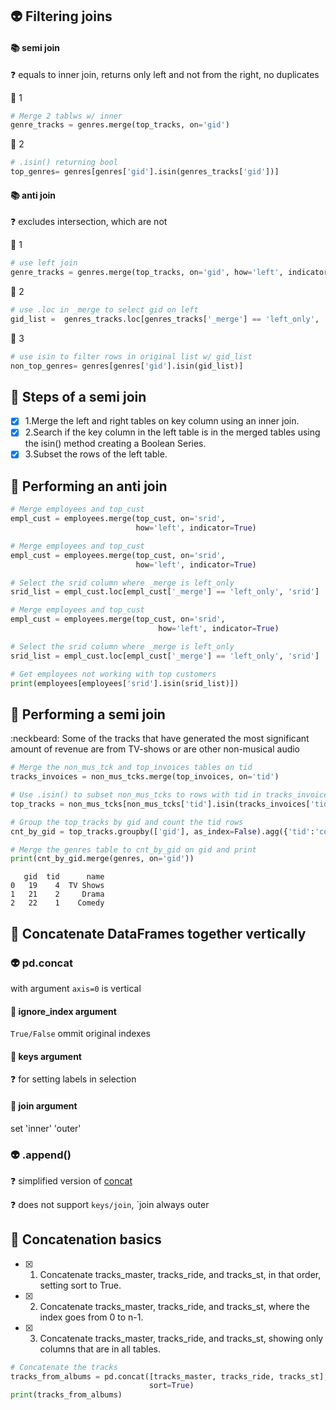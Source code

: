 ## 👽 Filtering joins
#### 📚 semi join
❓ equals to inner join, returns only left and not from the right, no duplicates

👞 1
```py
# Merge 2 tablws w/ inner
genre_tracks = genres.merge(top_tracks, on='gid')
```
👞 2
```py
# .isin() returning bool
top_genres= genres[genres['gid'].isin(genres_tracks['gid'])]
```
 #### 📚 anti join
❓ excludes intersection, which are not

👞 1
```py
# use left join
genre_tracks = genres.merge(top_tracks, on='gid', how='left', indicator=True
```
👞 2
```py
# use .loc in _merge to select gid on left
gid_list =  genres_tracks.loc[genres_tracks['_merge'] == 'left_only', 'gid']
```
👞 3
```py
# use isin to filter rows in original list w/ gid_list
non_top_genres= genres[genres['gid'].isin(gid_list)]
```
## 🦍 Steps of a semi join
- [x] 1.Merge the left and right tables on key column using an inner join.
- [x] 2.Search if the key column in the left table is in the merged tables using the
isin() method creating a Boolean Series.
- [x] 3.Subset the rows of the left table.
## 🦍 Performing an anti join
```py
# Merge employees and top_cust
empl_cust = employees.merge(top_cust, on='srid', 
                            how='left', indicator=True)
```
```py
# Merge employees and top_cust
empl_cust = employees.merge(top_cust, on='srid', 
                            how='left', indicator=True)

# Select the srid column where _merge is left_only
srid_list = empl_cust.loc[empl_cust['_merge'] == 'left_only', 'srid']
```
```py
# Merge employees and top_cust
empl_cust = employees.merge(top_cust, on='srid', 
                                 how='left', indicator=True)

# Select the srid column where _merge is left_only
srid_list = empl_cust.loc[empl_cust['_merge'] == 'left_only', 'srid']

# Get employees not working with top customers
print(employees[employees['srid'].isin(srid_list)])
```
## 🦍 Performing a semi join
:neckbeard: Some of the tracks that have generated the most significant amount of revenue are from TV-shows or are other non-musical audio
```py
# Merge the non_mus_tck and top_invoices tables on tid
tracks_invoices = non_mus_tcks.merge(top_invoices, on='tid')

# Use .isin() to subset non_mus_tcks to rows with tid in tracks_invoices
top_tracks = non_mus_tcks[non_mus_tcks['tid'].isin(tracks_invoices['tid'])]

# Group the top_tracks by gid and count the tid rows
cnt_by_gid = top_tracks.groupby(['gid'], as_index=False).agg({'tid':'count'}) #no new index

# Merge the genres table to cnt_by_gid on gid and print
print(cnt_by_gid.merge(genres, on='gid'))
```
       gid  tid      name
    0   19    4  TV Shows
    1   21    2     Drama
    2   22    1    Comedy
## 🍎 Concatenate DataFrames together vertically
### 👽 pd.concat
with argument `axis=0` is vertical
#### 🔽 ignore_index argument
`True/False` ommit original indexes
#### 🔽 keys argument 
❓ for setting labels in selection
#### 🔽 join argument
set 'inner' 'outer'
### 👽 .append()
❓ simplified version of [concat](#-pdconcat)

❓ does not support `keys/join`, `join always outer
## 🦍 Concatenation basics
- [x] 1. Concatenate tracks_master, tracks_ride, and tracks_st, in that order, setting sort to True.
- [x] 2. Concatenate tracks_master, tracks_ride, and tracks_st, where the index goes from 0 to n-1.
- [x] 3. Concatenate tracks_master, tracks_ride, and tracks_st, showing only columns that are in all tables.
```py
# Concatenate the tracks
tracks_from_albums = pd.concat([tracks_master, tracks_ride, tracks_st],
                               sort=True)
print(tracks_from_albums)
```
```py
